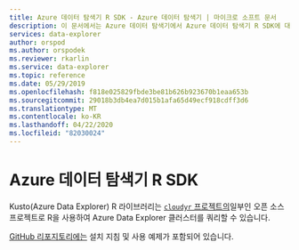 ```yaml
---
title: Azure 데이터 탐색기 R SDK - Azure 데이터 탐색기 | 마이크로 소프트 문서
description: 이 문서에서는 Azure 데이터 탐색기에서 Azure 데이터 탐색기 R SDK에 대해 설명합니다.
services: data-explorer
author: orspod
ms.author: orspodek
ms.reviewer: rkarlin
ms.service: data-explorer
ms.topic: reference
ms.date: 05/29/2019
ms.openlocfilehash: f818e025829fbde3be81b626b923670b1eaa653b
ms.sourcegitcommit: 29018b3db4ea7d015b1afa65d49ecf918cdff3d6
ms.translationtype: MT
ms.contentlocale: ko-KR
ms.lasthandoff: 04/22/2020
ms.locfileid: "82030024"
---
```

# <a name="azure-data-explorer-r-sdk"></a>Azure 데이터 탐색기 R SDK

Kusto(Azure Data Explorer) R 라이브러리는 [ `cloudyr` 프로젝트의](https://github.com/cloudyr)일부인 오픈 소스 프로젝트로 R을 사용하여 Azure Data Explorer 클러스터를 쿼리할 수 있습니다.

[GitHub 리포지토리에는](https://github.com/cloudyr/AzureKusto) 설치 지침 및 사용 예제가 포함되어 있습니다.
